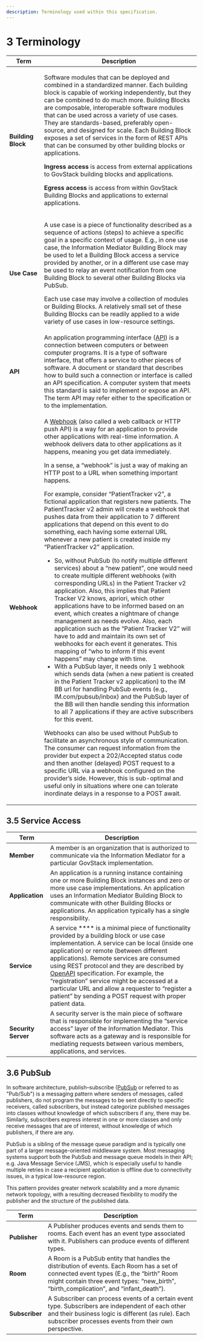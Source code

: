 ```yaml
---
description: Terminology used within this specification.
---
```


# 3 Terminology

| Term               | Description                                                                                                                                                                                                                                                                                                                                                                                                                                                                                                                                                                                                                                                                                                                                                                                                                                                                                                                                                                                                                                                                                                                                                                                                                                                                                                                                                                                                                                                                                                                                                                                                                                                                                                                                                                                                                                                                                                                                                                                                                                                                                                                                                                                                                                                                                                |
| ------------------ | ---------------------------------------------------------------------------------------------------------------------------------------------------------------------------------------------------------------------------------------------------------------------------------------------------------------------------------------------------------------------------------------------------------------------------------------------------------------------------------------------------------------------------------------------------------------------------------------------------------------------------------------------------------------------------------------------------------------------------------------------------------------------------------------------------------------------------------------------------------------------------------------------------------------------------------------------------------------------------------------------------------------------------------------------------------------------------------------------------------------------------------------------------------------------------------------------------------------------------------------------------------------------------------------------------------------------------------------------------------------------------------------------------------------------------------------------------------------------------------------------------------------------------------------------------------------------------------------------------------------------------------------------------------------------------------------------------------------------------------------------------------------------------------------------------------------------------------------------------------------------------------------------------------------------------------------------------------------------------------------------------------------------------------------------------------------------------------------------------------------------------------------------------------------------------------------------------------------------------------------------------------------------------------------------------------- |
| **Building Block** | <p>Software modules that can be deployed and combined in a standardized manner. Each building block is capable of working independently, but they can be combined to do much more. Building Blocks are composable, interoperable software modules that can be used across a variety of use cases. They are standards-based, preferably open-source, and designed for scale. Each Building Block exposes a set of services in the form of REST APIs that can be consumed by other building blocks or applications. </p><p><strong>Ingress access</strong> is access from external applications to GovStack building blocks and applications.</p><p><strong>Egress access</strong> is access from within GovStack Building Blocks and applications to external applications.</p>                                                                                                                                                                                                                                                                                                                                                                                                                                                                                                                                                                                                                                                                                                                                                                                                                                                                                                                                                                                                                                                                                                                                                                                                                                                                                                                                                                                                                                                                                                                             |
| **Use Case**       | <p>A use case is a piece of functionality described as a sequence of actions (steps) to achieve a specific goal in a specific context of usage. E.g., in one use case, the Information Mediator Building Block may be used to let a Building Block access a service provided by another, or in a different use case may be used to relay an event notification from one Building Block to several other Building Blocks via PubSub.</p><p>Each use case may involve a collection of modules or Building Blocks. A relatively small set of these Building Blocks can be readily applied to a wide variety of use cases in low-resource settings.</p>                                                                                                                                                                                                                                                                                                                                                                                                                                                                                                                                                                                                                                                                                                                                                                                                                                                                                                                                                                                                                                                                                                                                                                                                                                                                                                                                                                                                                                                                                                                                                                                                                                                        |
| **API**            | An application programming interface ([API](https://en.wikipedia.org/wiki/API)) is a connection between computers or between computer programs. It is a type of software interface, that offers a service to other pieces of software. A document or standard that describes how to build such a connection or interface is called an API specification. A computer system that meets this standard is said to implement or expose an API. The term API may refer either to the specification or to the implementation.                                                                                                                                                                                                                                                                                                                                                                                                                                                                                                                                                                                                                                                                                                                                                                                                                                                                                                                                                                                                                                                                                                                                                                                                                                                                                                                                                                                                                                                                                                                                                                                                                                                                                                                                                                                    |
| **Webhook**        | <p>A <a href="https://sendgrid.com/blog/whats-webhook">Webhook</a> (also called a web callback or HTTP push API) is a way for an application to provide other applications with real-time information. A webhook delivers data to other applications as it happens, meaning you get data immediately.</p><p>In a sense, a “webhook” is just a way of making an HTTP post to a URL when something important happens.</p><p>For example, consider “PatientTracker v2”, a fictional application that registers new patients. The PatientTracker v2 admin will create a webhook that pushes data from their application to 7 different applications that depend on this event to do something, each having some external URL whenever a new patient is created inside my “PatientTracker v2” application.</p><ul><li>So, without PubSub <strong></strong> (to notify multiple different services) about a “new patient”, one would need to create multiple different webhooks (with corresponding URLs) in the Patient Tracker v2 application. Also, this implies that Patient Tracker V2 knows, apriori, which other applications have to be informed based on an event, which creates a nightmare of change management as needs evolve. Also, each application such as the “Patient Tracker V2” will have to add and maintain its own set of webhooks for each event it generates. This mapping of “who to inform if this event happens” may change with time.</li><li>With a PubSub <strong></strong> layer, it needs only 1 webhook which sends data (when a new patient is created in the Patient Tracker v2 application) to the IM BB url for handling PubSub events (e.g., IM.com/pubsub/inbox) and the PubSub layer of the BB will then handle sending this information to all 7 applications if they are active subscribers for this event.</li></ul><p>Webhooks can also be used without PubSub to facilitate an asynchronous style of communication. The consumer can request information from the provider but expect a 202/Accepted status code and then another (delayed) POST request to a specific URL via a webhook configured on the provider’s side. However, this is sub-optimal and useful only in situations where one can tolerate inordinate delays in a response to a POST await.</p> |



## 3.5 Service Access

| Term                | Description                                                                                                                                                                                                                                                                                                                                                                                                                                                                                                                                                        |
| ------------------- | ------------------------------------------------------------------------------------------------------------------------------------------------------------------------------------------------------------------------------------------------------------------------------------------------------------------------------------------------------------------------------------------------------------------------------------------------------------------------------------------------------------------------------------------------------------------ |
| **Member**          | A member is an organization that is authorized to communicate via the Information Mediator for a particular GovStack implementation.                                                                                                                                                                                                                                                                                                                                                                                                                               |
| **Application**     | An application is a running instance containing one or more Building Block instances and zero or more use case implementations. An application uses an Information Mediator Building Block to communicate with other Building Blocks or applications. An application typically has a single responsibility.                                                                                                                                                                                                                                                        |
| **Service**         | A service **** is a minimal piece of functionality provided by a building block or use case implementation. A service can be local (inside one application) or remote (between different applications). Remote services are consumed using REST protocol and they are described by [OpenAPI](https://github.com/GovStackWorkingGroup/BuildingBlockAPI/tree/main/IM) specification. For example, the “registration” service might be accessed at a particular URL and allow a requester to “register a patient” by sending a POST request with proper patient data. |
| **Security Server** | A security server is the main piece of software that is responsible for implementing the “service access” layer of the Information Mediator. This software acts as a gateway and is responsible for mediating requests between various members, applications, and services.                                                                                                                                                                                                                                                                                        |

## 3.6 PubSub

In software architecture, publish–subscribe ([PubSub](https://en.wikipedia.org/wiki/Publish%E2%80%93subscribe\_pattern) or referred to as "Pub/Sub") is a messaging pattern where senders of messages, called publishers, do not program the messages to be sent directly to specific receivers, called subscribers, but instead categorize published messages into classes without knowledge of which subscribers if any, there may be. Similarly, subscribers express interest in one or more classes and only receive messages that are of interest, without knowledge of which publishers, if there are any.

PubSub is a sibling of the message queue paradigm and is typically one part of a larger message-oriented middleware system. Most messaging systems support both the PubSub and message queue models in their API; e.g. Java Message Service (JMS), which is especially useful to handle multiple retries in case a recipient application is offline due to connectivity issues, in a typical low-resource region.

This pattern provides greater network scalability and a more dynamic network topology, with a resulting decreased flexibility to modify the publisher and the structure of the published data.

| Term           | Description                                                                                                                                                                                                                         |
| -------------- | ----------------------------------------------------------------------------------------------------------------------------------------------------------------------------------------------------------------------------------- |
| **Publisher**  | A Publisher produces events and sends them to rooms. Each event has an event type associated with it. Publishers can produce events of different types.                                                                             |
| **Room**       | A Room is a PubSub entity that handles the distribution of events. Each Room has a set of connected event types (E.g., the “birth” Room might contain three event types: “new\_birth”, “birth\_complication”, and “infant\_death”). |
| **Subscriber** | A Subscriber can process events of a certain event type. Subscribers are independent of each other and their business logic is different (as rule). Each subscriber processes events from their own perspective.                    |
